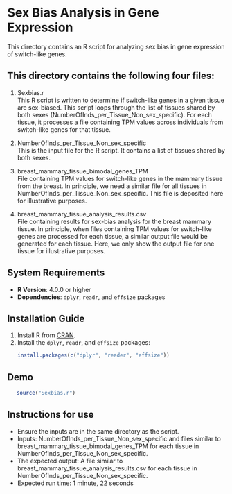 # Sex Bias Analysis in Gene Expression

This directory contains an R script for analyzing sex bias in gene expression of switch-like genes.

## This directory contains the following four files:

1) Sexbias.r  
 This R script is written to determine if switch-like genes in a given tissue are sex-biased. This script loops through the list of tissues shared by both sexes (NumberOfInds_per_Tissue_Non_sex_specific).
For each tissue, it processes a file containing TPM values across individuals from switch-like genes for that tissue.

2) NumberOfInds_per_Tissue_Non_sex_specific  
 This is the input file for the R script. It contains a list of tissues shared by both sexes.

3) breast_mammary_tissue_bimodal_genes_TPM  
 File containing TPM values for switch-like genes in the mammary tissue from the breast. In principle, we need a similar file for all tissues in NumberOfInds_per_Tissue_Non_sex_specific.
This file is deposited here for illustrative purposes.

4) breast_mammary_tissue_analysis_results.csv  
   File containing results for sex-bias analysis for the breast mammary tissue. In principle, when files containing TPM values for switch-like genes are processed for each tissue, a similar output file would be generated for each tissue. Here, we only show the output file for one tissue for illustrative purposes.

## System Requirements

- **R Version**: 4.0.0 or higher
- **Dependencies**: `dplyr`, `readr`, and `effsize` packages

## Installation Guide

1. Install R from [CRAN](https://cran.r-project.org/).
2. Install the `dplyr`, `readr`, and `effsize` packages:
   ```r
   install.packages(c("dplyr", "reader", "effsize"))

## Demo
```r
   source("Sexbias.r")
```
## Instructions for use
- Ensure the inputs are in the same directory as the script.
- Inputs: NumberOfInds_per_Tissue_Non_sex_specific and files similar to breast_mammary_tissue_bimodal_genes_TPM for each tissue in NumberOfInds_per_Tissue_Non_sex_specific.
- The expected output: A file similar to breast_mammary_tissue_analysis_results.csv for each tissue in NumberOfInds_per_Tissue_Non_sex_specific.
- Expected run time: 1 minute, 22 seconds
